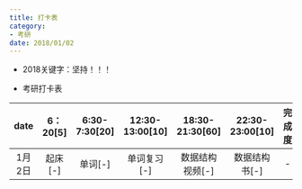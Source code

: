 ```yaml
---
title: 打卡表
category:
- 考研
date: 2018/01/02
---
```


- 2018关键字：坚持！！！

- 考研打卡表

| date      | 6：20[5]      | 6:30-7:30[20]  | 12:30-13:00[10] | 18:30-21:30[60]|22:30-23:00[10]|完成度 |
| :---------: |:-------------:| :-----:|:-----:|:-----:|:-----:|:-----:|
| 1月2日    | 起床[-] | 单词[-] | 单词复习[-] | 数据结构视频[-] | 数据结构书[-] | - |
